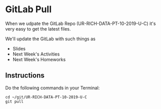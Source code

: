 # GitLab Pull

When we udpate the GitLab Repo (UR-RICH-DATA-PT-10-2019-U-C) it's very easy to get the latest files.

We'll update the GitLab with such things as
* Slides
* Next Week's Activities
* Next Week's Homeworks

## Instructions

Do the following commands in your Terminal:

    cd ~/git/UR-RICH-DATA-PT-10-2019-U-C
    git pull


<!--stackedit_data:
eyJoaXN0b3J5IjpbNTU0NDk0NTI2LC04MDU3MDc1NCwtMjAzND
gyNTIyM119
-->